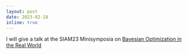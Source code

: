 ```yaml
---
layout: post
date: 2023-02-18
inline: true
---
```


I will give a talk at the SIAM23 Minisymposia on [Bayesian Optimization in the Real World ](https://meetings.siam.org/sess/dsp_programsess.cfm?SESSIONCODE=75229)
